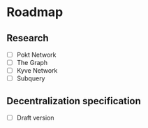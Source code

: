 # Roadmap

## Research

- [ ] Pokt Network
- [ ] The Graph
- [ ] Kyve Network
- [ ] Subquery

## Decentralization specification

- [ ] Draft version
